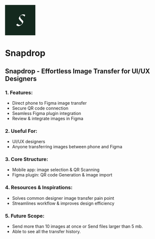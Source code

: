 <a>
<img src="assets/svg_asset/snapdrop_logo.svg" height="100" width="100"> 
<h1> Snapdrop </h1>

## Snapdrop - Effortless Image Transfer for UI/UX Designers

### 1. Features:

* Direct phone to Figma image transfer
* Secure QR code connection
* Seamless Figma plugin integration
* Review & integrate images in Figma

### 2. Useful For:

* UI/UX designers
* Anyone transferring images between phone and Figma

### 3. Core Structure:

* Mobile app: image selection & QR Scanning
* Figma plugin: QR code Generation & image import

### 4. Resources & Inspirations:

* Solves common designer image transfer pain point
* Streamlines workflow & improves design efficiency

### 5. Future Scope:

* Send more than 10 images at once or Send files larger than 5 mb.
* Able to see all the transfer history.

</a>

